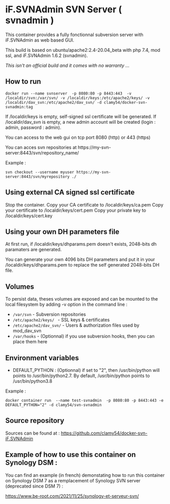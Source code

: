 # iF.SVNAdmin SVN Server ( svnadmin )

This container provides a fully fonctionnal subversion server with iF.SVNAdmin as web based GUI.

This build is based on ubuntu/apache2:2.4-20.04_beta with php 7.4, mod ssl,  and iF.SVNAdmin 1.6.2 (svnadmin).

*This isn't an official build and it comes with no warranty  ...*

## How to run

```shell
docker run --name svnserver  -p 8080:80 -p 8443:443  -v /localdir/svn:/var/svn/ -v /localdir/keys:/etc/apache2/keys/ -v /localdir/dav_svn:/etc/apache2/dav_svn/ -d clamy54/docker-svn-svnadmin:tag
```

If /localdir/keys is empty, self-signed ssl certificate will be generated.
If /localdir/dav_svn is empty, a new admin account will be created (login : admin, password : admin).

You can access to the web gui on tcp port 8080 (http) or 443 (https)

You can acces svn repositories at https://my-svn-server:8443/svn/repository_name/

Example :

```shell
svn checkout --username myuser https://my-svn-server:8443/svn/myrepository ./
```


## Using external CA signed ssl certificate

Stop the container.
Copy your CA certificate to /localdir/keys/ca.pem
Copy your certificate to /localdir/keys/cert.pem
Copy your private key to /localdir/keys/cert.key


## Using your own DH parameters file

At first run, if /localdir/keys/dhparams.pem doesn't exists, 2048-bits dh paramaters are generated.

You can generate your own 4096 bits DH parameters and put it in your /localdir/keys/dhparams.pem to replace the self generated 2048-bits DH file. 

##  Volumes

To persist data, theses volumes are exposed and can be mounted to the local filesystem by adding -v option in the command line :

* `/var/svn` - Subversion repositories
* `/etc/apache2/keys/ ` - SSL keys & certificates
* `/etc/apache2/dav_svn/` - Users & authorization files used by mod_dav_svn
* `/var/hooks` - (Optionnal) if you use subversion hooks, then you can place them here

##  Environment variables

* DEFAULT_PYTHON : (Optionnal) if set to "2", then /usr/bin/python will points to /usr/bin/python2.7. By default, /usr/bin/python points to /usr/bin/python3.8

Example :
```shell
docker container run  --name test-svnadmin  -p 8080:80 -p 8443:443 -e DEFAULT_PYTHON="2" -d clamy54/svn-svnadmin
```

## Source repository 

Sources can be found at :
https://github.com/clamy54/docker-svn-iF.SVNAdmin

## Example of how to use this container on Synology DSM :

You can find an example (in french) demonstating how to run this container on Synology DSM 7 as a remplacement of
Synology SVN server (deprecated since DSM 7) :

https://www.be-root.com/2021/11/25/synology-et-serveur-svn/

